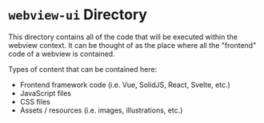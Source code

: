 # `webview-ui` Directory

This directory contains all of the code that will be executed within the webview context. It can be thought of as the place where all the "frontend" code of a webview is contained.

Types of content that can be contained here:

- Frontend framework code (i.e. Vue, SolidJS, React, Svelte, etc.)
- JavaScript files
- CSS files
- Assets / resources (i.e. images, illustrations, etc.)
